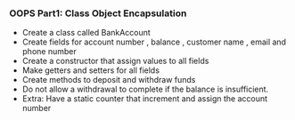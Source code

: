### OOPS Part1: Class Object Encapsulation
* Create a class called BankAccount
* Create fields for account number , balance , customer name , email and phone number
* Create a constructor that assign values to all fields
* Make getters and setters for all fields
* Create methods to deposit and withdraw funds
* Do not allow a withdrawal to complete if the balance is insufficient.
* Extra:
Have a static counter that increment and assign the account
number